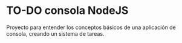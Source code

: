 # TO-DO consola NodeJS

Proyecto para entender los conceptos básicos de una aplicación de consola, creando un sistema de tareas.
